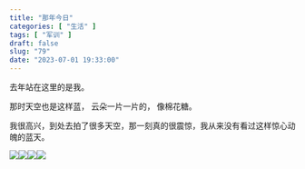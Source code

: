 ```yaml
---
title: "那年今日"
categories: [ "生活" ]
tags: [ "军训" ]
draft: false
slug: "79"
date: "2023-07-01 19:33:00"
---
```


去年站在这里的是我。 

那时天空也是这样蓝，
云朵一片一片的，
像棉花糖。

我很高兴，到处去拍了很多天空，那一刻真的很震惊，我从来没有看过这样惊心动魄的蓝天。


![](https://blog.wangyunzi.com/2023/07/01/IMG_20230701_170748.jpg)![](https://blog.wangyunzi.com/2023/07/01/IMG_20230701_170745.jpg)![](https://blog.wangyunzi.com/2023/07/01/IMG_20230701_170730.jpg)![](https://blog.wangyunzi.com/2023/07/01/IMG_20230701_165047.jpg)

